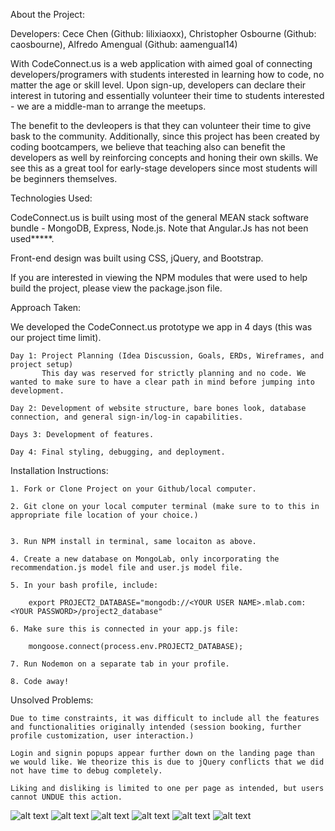 About the Project:

Developers: Cece Chen (Github: lilixiaoxx), Christopher Osbourne (Github: caosbourne), Alfredo Amengual (Github: aamengual14)

With CodeConnect.us is a web application with aimed goal of connecting developers/programers
with students interested in learning how to code, no matter the age or skill level. Upon sign-up,
developers can declare their interest in tutoring and essentially volunteer their time to students interested - we are a middle-man to arrange the meetups. 

The benefit to the devleopers is that they can volunteer their time to give bask to the community. Additionally, since this project has been created by coding bootcampers, we believe that teaching also can benefit the developers as well by reinforcing concepts and honing their own skills. We see this as a great tool for early-stage developers since most students will be beginners themselves. 


Technologies Used:


CodeConnect.us is built using most of the general MEAN stack software bundle - MongoDB, Express, Node.js. Note that Angular.Js has not been used*****. 

Front-end design was built using CSS, jQuery, and Bootstrap.

If you are interested in viewing the NPM modules that were used to help build the project, please view the package.json file.


Approach Taken: 


We developed the CodeConnect.us prototype we app in 4 days (this was our project time limit).

    Day 1: Project Planning (Idea Discussion, Goals, ERDs, Wireframes, and project setup)
           This day was reserved for strictly planning and no code. We wanted to make sure to have a clear path in mind before jumping into development. 

    Day 2: Development of website structure, bare bones look, database connection, and general sign-in/log-in capabilities.

    Days 3: Development of features.

    Day 4: Final styling, debugging, and deployment.



Installation Instructions:

    1. Fork or Clone Project on your Github/local computer.

    2. Git clone on your local computer terminal (make sure to to this in appropriate file location of your choice.)


    3. Run NPM install in terminal, same locaiton as above.

    4. Create a new database on MongoLab, only incorporating the recommendation.js model file and user.js model file. 

    5. In your bash profile, include: 

        export PROJECT2_DATABASE="mongodb://<YOUR USER NAME>.mlab.com:<YOUR PASSWORD>/project2_database"

    6. Make sure this is connected in your app.js file:

        mongoose.connect(process.env.PROJECT2_DATABASE);

    7. Run Nodemon on a separate tab in your profile. 

    8. Code away!



Unsolved Problems:

    Due to time constraints, it was difficult to include all the features and functionalities originally intended (session booking, further profile customization, user interaction.)

    Login and signin popups appear further down on the landing page than we would like. We theorize this is due to jQuery conflicts that we did not have time to debug completely. 

    Liking and disliking is limited to one per page as intended, but users cannot UNDUE this action.

![alt text](/public/Development_images/initialplanning.jpg "Description goes here")
![alt text](/public/Development_images/mvp.jpg "Description goes here")
![alt text](/public/Development_images/Erd.jpg "Description goes here")
![alt text](/public/Development_images/wireframe.jpg "Description goes here")
![alt text](/public/Development_images/bonusfeatures.jpg "Description goes here")
![alt text](/public/Development_images/finalplanning.jpg "Description goes here")




